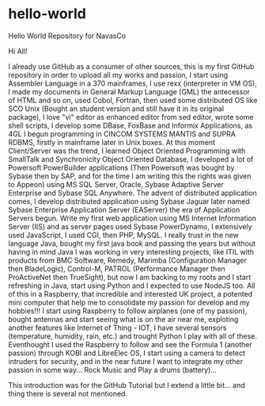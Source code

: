 # hello-world
Hello World Repository for NavasCo

Hi All!

I already use GitHub as a consumer of other sources, this is my first GitHub repository in order to upload all my works and
passion, I start using Assembler Language in a 370 mainframes,  I use rexx (interpreter in VM OS), I made my documents in 
General Markup Language (GML) the antecessor of HTML and so on, used Cobol, Fortran, then used some distributed OS like 
SCO Unix (Bought an student version and still have it in its original package), I love "vi" editor as enhanced editor from 
sed editor, wrote some shell scripts, I develop some DBase, FoxBase and Informix Applications, as 4GL I begun programming in 
CINCOM SYSTEMS MANTIS and SUPRA RDBMS, firstly in mainframe later in Unix boxes. At this moment Client/Server was the trend, 
I learned Object Oriented Programming with SmallTalk and Synchronicity Object Oriented Database, I developed a lot of
Powersoft PowerBuilder applications (Then Powersoft was bought by Sybase then by SAP, and for the time I am
writing this the rights was given to Appeon) using MS SQL Server, Oracle, Sybase Adaptive Server Enterprise and Sybase SQL 
Anywhere. The advent of distributed application comes, I develop distributed application using Sybase Jaguar later named
Sybase Enterprise Application Server (EAServer) the era of Application Servers begun. Write my first web application using MS 
Internet Information Server (IIS) and as server pages used Sybase PowerDynamo, I extensively used JavaScript, I used CGI, 
then PHP, MySQL. I really trust in the new language Java, bought my first java book and passing the years but without having 
in mind Java I was working in very interesting projects, like ITIL with products from BMC Software, Remedy, Marimba 
(Configuration Manager then BladeLogic), Control-M, PATROL (Performance Manager then ProActiveNet then TrueSight), but now I 
am backing to my roots and I start refreshing in Java, start using Python and I expected to use NodeJS too. All of this in
a Raspberry, that incredible and interested UK project, a potented mini computer that help me to consolidate my passion for 
develop and my hobbies!!! I start using Raspberry to follow airplanes (one of my passion), bought antennas and start seeing 
what is on the air near me, exploting another features like Internet of Thing - IOT, I have several sensors (temperature, 
humidity, rain, etc.) and trought Python I play with all of these.  Eventhought I used the Raspberry to follow and see the 
Formula 1 (another passion) through KOBI and LibreElec OS, I start using a camera to detect intruders for security, and in the
near future I want to integrate my other passion in some way... Rock Music and Play a drums (battery)... 

This introduction was for the GitHub Tutorial but I extend a little bit... and thing there is several not mentioned.

